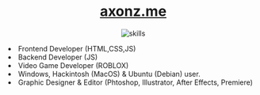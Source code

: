 <div align="center">
<h1><a href="https://axonz.me">axonz.me</a></h1>

![skills](https://skillicons.dev/icons?i=js,html,css,ps,ai,ae,cs,pr,discordjs,dotnet,eclipse,express,github,idea,java,lua,rasberrypi,apple,ubuntu,robloxstudio.png)
</div>
<li>
  Frontend Developer (HTML,CSS,JS)
</li>
<li>
  Backend Developer (JS)
</li>
<li>
  Video Game Developer (ROBLOX)
</li>
<li>
  Windows, Hackintosh (MacOS) & Ubuntu (Debian) user.
</li>
<li>
  Graphic Designer & Editor (Phtoshop, Illustrator, After Effects, Premiere)
</li>
